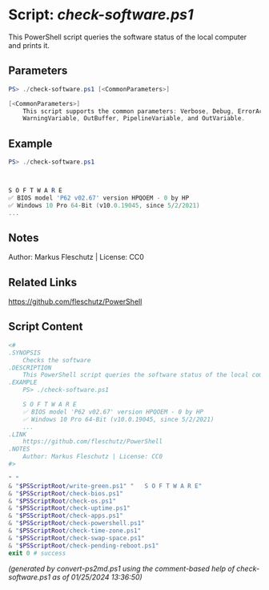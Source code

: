 Script: *check-software.ps1*
========================

This PowerShell script queries the software status of the local computer and prints it.

Parameters
----------
```powershell
PS> ./check-software.ps1 [<CommonParameters>]

[<CommonParameters>]
    This script supports the common parameters: Verbose, Debug, ErrorAction, ErrorVariable, WarningAction, 
    WarningVariable, OutBuffer, PipelineVariable, and OutVariable.
```

Example
-------
```powershell
PS> ./check-software.ps1



S O F T W A R E
✅ BIOS model 'P62 v02.67' version HPQOEM - 0 by HP
✅ Windows 10 Pro 64-Bit (v10.0.19045, since 5/2/2021)
...

```

Notes
-----
Author: Markus Fleschutz | License: CC0

Related Links
-------------
https://github.com/fleschutz/PowerShell

Script Content
--------------
```powershell
<#
.SYNOPSIS
	Checks the software
.DESCRIPTION
	This PowerShell script queries the software status of the local computer and prints it.
.EXAMPLE
	PS> ./check-software.ps1

	S O F T W A R E
	✅ BIOS model 'P62 v02.67' version HPQOEM - 0 by HP
	✅ Windows 10 Pro 64-Bit (v10.0.19045, since 5/2/2021)
	...
.LINK
	https://github.com/fleschutz/PowerShell
.NOTES
	Author: Markus Fleschutz | License: CC0
#>

" "
& "$PSScriptRoot/write-green.ps1" "   S O F T W A R E"
& "$PSScriptRoot/check-bios.ps1"
& "$PSScriptRoot/check-os.ps1"
& "$PSScriptRoot/check-uptime.ps1"
& "$PSScriptRoot/check-apps.ps1"
& "$PSScriptRoot/check-powershell.ps1"
& "$PSScriptRoot/check-time-zone.ps1"
& "$PSScriptRoot/check-swap-space.ps1"
& "$PSScriptRoot/check-pending-reboot.ps1"
exit 0 # success
```

*(generated by convert-ps2md.ps1 using the comment-based help of check-software.ps1 as of 01/25/2024 13:36:50)*
